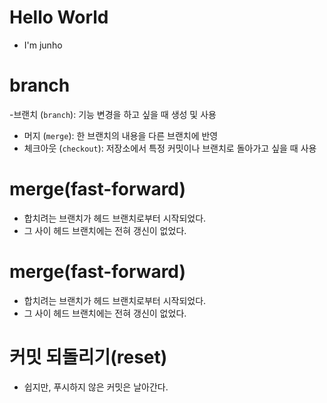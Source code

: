 
# Hello World
- I'm junho

# branch 
-브랜치 (`branch`): 기능 변경을 하고 싶을 때 생성 및 사용
- 머지 (`merge`): 한 브랜치의 내용을 다른 브랜치에 반영
- 체크아웃 (`checkout`): 저장소에서 특정 커밋이나 브랜치로 돌아가고 싶을 때 사용

# merge(fast-forward)
- 합치려는 브랜치가 헤드 브랜치로부터 시작되었다.
- 그 사이 헤드 브랜치에는 전혀 갱신이 없었다.

# merge(fast-forward)
- 합치려는 브랜치가 헤드 브랜치로부터 시작되었다.
- 그 사이 헤드 브랜치에는 전혀 갱신이 없었다.

# 커밋 되돌리기(reset)
- 쉽지만, 푸시하지 않은 커밋은 날아간다.